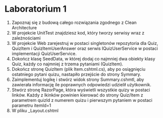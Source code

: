 ﻿# Laboratorium 1

1. Zapoznaj się z budową całego rozwiązania zgodnego z Clean Architecture
2. W projekcie UnitTest znajdziesz kod, który tworzy serwisy wraz z zależnościami
3. W projekcie Web zarejestruj w postaci singletonów repozytoria dla Quiz, QuizItem i QuizItemUserAnswer oraz serwis IQuizUserService w postaci implementacji QuizUserService.
4. Dokończ klasę SeedData, w której dodaj co najmniej dwa obiekty klasy Quiz, każdy  co najmniej z trzema pytaniami (QuizItem).
5. Dokończ stronę QuizItem (plik Item.cshtml.cs), aby po osiągnięciu ostatniego pytani quizu, nastapiło przejście do strony Symmary.
6. Zaimplementuj logikę i stwórz widok strony Summary.cshmtl, aby zawierała informację ile poprawnych odpowiedzi udzielił użytkownik.
7. Stwórz stronę RazorPage, która wyświetli wszystkie quizy w postaci linków. Każdy z  lkinków powinien kierować do strony  Quiz/Item z parametrem quizId z numerem quizu i pierwszym pytaniem w postaci parametru itemId=1
8. W pliku _Layout.cshtml
